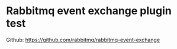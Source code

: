 # Rabbitmq event exchange plugin test

Github: https://github.com/rabbitmq/rabbitmq-event-exchange

